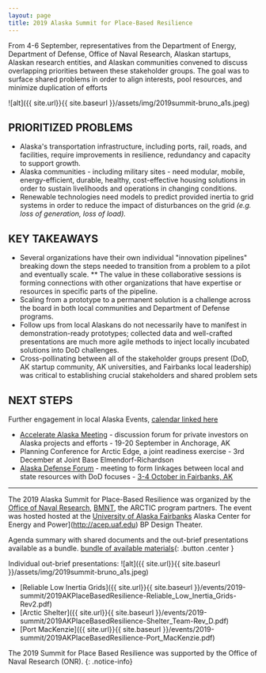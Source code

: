 ```yaml
---
layout: page
title: 2019 Alaska Summit for Place-Based Resilience
---
```


From 4-6 September, representatives from the Department of Energy, Department of Defense,
Office of Naval Research, Alaskan startups, Alaskan research entities, and Alaskan communities
convened to discuss overlapping priorities between these stakeholder groups. The goal was to
surface shared problems in order to align interests, pool resources, and minimize duplication of
efforts

![alt]({{ site.url}}{{ site.baseurl }}/assets/img/2019summit-bruno_a1s.jpeg)

## PRIORITIZED PROBLEMS
* Alaska's transportation infrastructure, including ports, rail, roads, and facilities, require
improvements in resilience, redundancy and capacity to support growth.
* Alaska communities - including military sites - need modular, mobile, energy-efficient,
durable, healthy, cost-effective housing solutions in order to sustain livelihoods and
operations in changing conditions.
*  Renewable technologies need models to predict provided inertia to grid systems in order to
reduce the impact of disturbances on the grid _(e.g. loss of generation, loss of load)._

## KEY TAKEAWAYS
* Several organizations have their own individual "innovation pipelines" breaking down the
steps needed to transition from a problem to a pilot and eventually scale.
** The value in these collaborative sessions is forming connections with other
organizations that have expertise or resources in specific parts of the pipeline.
* Scaling from a prototype to a permanent solution is a challenge across the board in both
local communities and Department of Defense programs.
* Follow ups from local Alaskans do not necessarily have to manifest in demonstration-ready
prototypes; collected data and well-crafted presentations are much more agile methods to
inject locally incubated solutions into DoD challenges.
* Cross-pollinating between all of the stakeholder groups present (DoD, AK startup
community, AK universities, and Fairbanks local leadership) was critical to establishing
crucial stakeholders and shared problem sets

## NEXT STEPS
Further engagement in local Alaska Events, [calendar linked
here](https://www.startupdigest.com/digests/alaska)
* [Accelerate Alaska Meeting](https://www.accelerateak.com) - discussion forum for private investors on Alaska projects and efforts - 19-20 September in Anchorage, AK
* Planning Conference for Arctic Edge, a joint readiness exercise - 3rd December at
Joint Base Elmendorf-Richardson
* [Alaska Defense Forum](https://adcregionalforum.org/alaska/) - meeting to form linkages between local and state resources with DoD focuses - [3-4 October in Fairbanks, AK](https://www.fairbankschamber.org/events/details/alaska-defense-forum-25758)

----

The 2019 Alaska Summit for Place-Based Resilience was organized by the [Office of
Naval Research](https://onr.navy.mil), [BMNT](https://www.bmnt.com), the ARCTIC program partners. The event was hosted hosted at the [University of Alaska Fairbanks](https://uaf.edu) Alaska Center for Energy and Power](http://acep.uaf.edu) BP Design Theater. 

Agenda summary with shared documents and the out-brief presentations available
as a bundle. 
[bundle of available materials](https://github.com/acep-uaf/thearcticprogram.net/blob/master/events/2019-04/ONR-ARCTIC-201904.zip?raw=true){: .button .center }

Individual out-brief presentations:
![alt]({{ site.url}}{{ site.baseurl }}/assets/img/2019summit-bruno_a1s.jpeg)
* [Reliable Low Inertia Grids]({{ site.url}}{{ site.baseurl }}/events/2019-summit/2019AKPlaceBasedResilience-Reliable_Low_Inertia_Grids-Rev2.pdf)
* [Arctic Shelter]({{ site.url}}{{ site.baseurl }}/events/2019-summit/2019AKPlaceBasedResilience-Shelter_Team-Rev_D.pdf)
* [Port MacKenzie]({{ site.url}}{{ site.baseurl }}/events/2019-summit/2019AKPlaceBasedResilience-Port_MacKenzie.pdf)

The 2019 Summit for Place Based Resilience was supported by the Office of
Naval Research (ONR).
{: .notice-info}

